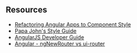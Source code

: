 ## Resources

- [Refactoring Angular Apps to Component Style](http://teropa.info/blog/2015/10/18/refactoring-angular-apps-to-components.html)
- [Papa John's Style Guide](https://github.com/johnpapa/angular-styleguide/blob/master/a1/README.md)
- [AngularJS Developer Guide](https://docs.angularjs.org/guide/concepts#view)
- [Angular - ngNewRouter vs ui-router](https://medium.com/angularjs-meetup-south-london/angular-just-another-introduction-to-ngnewrouter-vs-ui-router-72bfcb228017#.5t8wwz61i)
